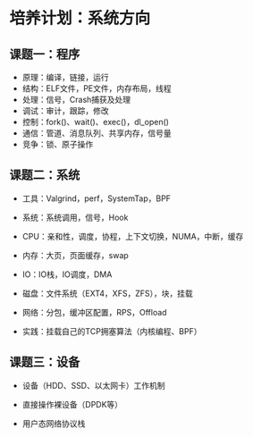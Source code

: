 
# 培养计划：系统方向



## 课题一：程序

- 原理：编译，链接，运行
- 结构：ELF文件，PE文件，内存布局，线程
- 处理：信号，Crash捕获及处理
- 调试：审计，跟踪，修改
- 控制：fork()、wait()、exec()，dl_open()
- 通信：管道、消息队列、共享内存，信号量
- 竞争：锁、原子操作



## 课题二：系统

- 工具：Valgrind，perf，SystemTap，BPF

- 系统：系统调用，信号，Hook

- CPU：亲和性，调度，协程，上下文切换，NUMA，中断，缓存

- 内存：大页，页面缓存，swap

- IO：IO栈，IO调度，DMA

- 磁盘：文件系统（EXT4，XFS，ZFS），块，挂载

- 网络：分包，缓冲区配置，RPS，Offload

- 实践：挂载自己的TCP拥塞算法（内核编程、BPF）



## 课题三：设备

- 设备（HDD、SSD、以太网卡）工作机制

- 直接操作裸设备（DPDK等）

- 用户态网络协议栈
